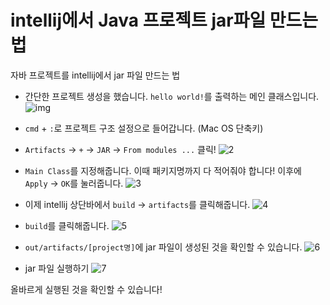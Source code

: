 # intellij에서 Java 프로젝트 jar파일 만드는 법
자바 프로젝트를 intellij에서 jar 파일 만드는 법

* 간단한 프로젝트 생성을 했습니다. `hello world!`를 출력하는 메인 클래스입니다.
![img](https://img1.daumcdn.net/thumb/R1280x0/?scode=mtistory2&fname=https%3A%2F%2Fblog.kakaocdn.net%2Fdn%2Ftlubo%2Fbtrrr5tJH4i%2FFKeknC7jZ27TB72qchEsf1%2Fimg.png)


* `cmd` + `:`로 프로젝트 구조 설정으로 들어갑니다. (Mac OS 단축키)


* `Artifacts` -> `+` -> `JAR` -> `From modules ...` 클릭!
![2](https://img1.daumcdn.net/thumb/R1280x0/?scode=mtistory2&fname=https%3A%2F%2Fblog.kakaocdn.net%2Fdn%2FFatnv%2FbtrrqZAw7rd%2FzJTKnceD821reuPsPKoe61%2Fimg.png)


* `Main Class`를 지정해줍니다. 이때 패키지명까지 다 적어줘야 합니다! 이후에 `Apply` -> `OK`를 눌러줍니다.
![3](https://img1.daumcdn.net/thumb/R1280x0/?scode=mtistory2&fname=https%3A%2F%2Fblog.kakaocdn.net%2Fdn%2FTFJI5%2FbtrroFJ5ynB%2FEk4dkkc4MQM0EjwHjJW2UK%2Fimg.png)


* 이제 intellij 상단바에서 `build` -> `artifacts`를 클릭해줍니다.
![4](https://img1.daumcdn.net/thumb/R1280x0/?scode=mtistory2&fname=https%3A%2F%2Fblog.kakaocdn.net%2Fdn%2FyKzCj%2Fbtrrod1jGxR%2FBeB5ZsHE0qIKkBA9YYCIz1%2Fimg.png)


* `build`를 클릭해줍니다.
![5](https://img1.daumcdn.net/thumb/R1280x0/?scode=mtistory2&fname=https%3A%2F%2Fblog.kakaocdn.net%2Fdn%2FuxLIA%2Fbtrrr5mXnIE%2FTdZa8GH72CAvfFUpoiXzGK%2Fimg.png)


* `out/artifacts/[project명]`에 jar 파일이 생성된 것을 확인할 수 있습니다.
![6](https://img1.daumcdn.net/thumb/R1280x0/?scode=mtistory2&fname=https%3A%2F%2Fblog.kakaocdn.net%2Fdn%2FcocPgy%2FbtrrqnuUB6u%2FQJV846M2pOPpqyD6CxKtjk%2Fimg.png)


* jar 파일 실행하기
![7](https://img1.daumcdn.net/thumb/R1280x0/?scode=mtistory2&fname=https%3A%2F%2Fblog.kakaocdn.net%2Fdn%2FbW6tF1%2FbtrrpVk6QZV%2FigyFbWKnueq5ztoFY9ZyA1%2Fimg.png)


올바르게 실행된 것을 확인할 수 있습니다!